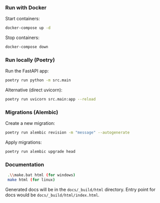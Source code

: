 ### Run with Docker

Start containers:

```bash
docker-compose up -d
```

Stop containers:

```bash
docker-compose down
```

### Run locally (Poetry)

Run the FastAPI app:

```bash
poetry run python -m src.main
```

Alternative (direct uvicorn):

```bash
poetry run uvicorn src.main:app --reload
```

### Migrations (Alembic)

Create a new migration:

```bash
poetry run alembic revision -m "message" --autogenerate
```

Apply migrations:

```bash
poetry run alembic upgrade head
```

### Documentation

```bash
 .\\make.bat html (for windows)
 make html (for linux)  

```

Generated docs will be in the `docs/_build/html` directory. Entry point for docs would be `docs/_build/html/index.html`.
